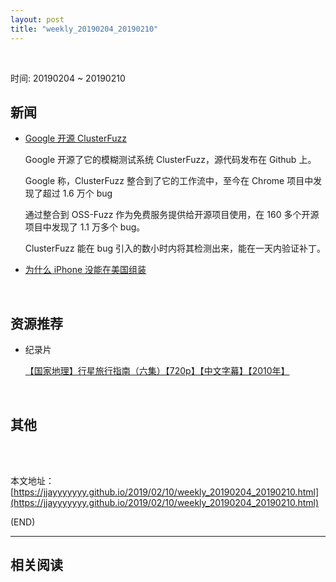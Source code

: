 ```yaml
---
layout: post
title: "weekly_20190204_20190210"
---
```



<br>

时间: 20190204 ~ 20190210

##	新闻

*	[Google 开源 ClusterFuzz](https://www.solidot.org/story?sid=59535)

	Google 开源了它的模糊测试系统 ClusterFuzz，源代码发布在 Github 上。
	
	Google 称，ClusterFuzz 整合到了它的工作流中，至今在 Chrome 项目中发现了超过 1.6 万个 bug
	
	通过整合到 OSS-Fuzz 作为免费服务提供给开源项目使用，在 160 多个开源项目中发现了 1.1 万多个 bug。
	
	ClusterFuzz 能在 bug 引入的数小时内将其检测出来，能在一天内验证补丁。

*	[为什么 iPhone 没能在美国组装](https://www.solidot.org/story?sid=59467)

	<br>

##	资源推荐

*	纪录片

	[【国家地理】行星旅行指南（六集）【720p】【中文字幕】【2010年】](https://www.bilibili.com/video/av15228101/?p=1)

	<br>

##	其他

<br><br>

本文地址：[https://jjayyyyyyy.github.io/2019/02/10/weekly_20190204_20190210.html](https://jjayyyyyyy.github.io/2019/02/10/weekly_20190204_20190210.html)

(END)

---

##	相关阅读
